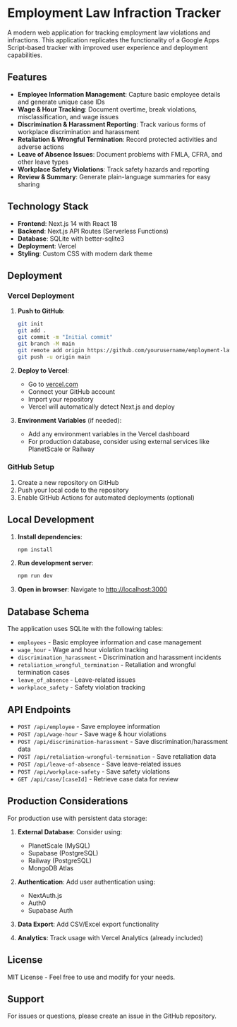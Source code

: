 # Employment Law Infraction Tracker

A modern web application for tracking employment law violations and infractions. This application replicates the functionality of a Google Apps Script-based tracker with improved user experience and deployment capabilities.

## Features

- **Employee Information Management**: Capture basic employee details and generate unique case IDs
- **Wage & Hour Tracking**: Document overtime, break violations, misclassification, and wage issues
- **Discrimination & Harassment Reporting**: Track various forms of workplace discrimination and harassment
- **Retaliation & Wrongful Termination**: Record protected activities and adverse actions
- **Leave of Absence Issues**: Document problems with FMLA, CFRA, and other leave types
- **Workplace Safety Violations**: Track safety hazards and reporting
- **Review & Summary**: Generate plain-language summaries for easy sharing

## Technology Stack

- **Frontend**: Next.js 14 with React 18
- **Backend**: Next.js API Routes (Serverless Functions)
- **Database**: SQLite with better-sqlite3
- **Deployment**: Vercel
- **Styling**: Custom CSS with modern dark theme

## Deployment

### Vercel Deployment

1. **Push to GitHub**:
   ```bash
   git init
   git add .
   git commit -m "Initial commit"
   git branch -M main
   git remote add origin https://github.com/yourusername/employment-law-tracker.git
   git push -u origin main
   ```

2. **Deploy to Vercel**:
   - Go to [vercel.com](https://vercel.com)
   - Connect your GitHub account
   - Import your repository
   - Vercel will automatically detect Next.js and deploy

3. **Environment Variables** (if needed):
   - Add any environment variables in the Vercel dashboard
   - For production database, consider using external services like PlanetScale or Railway

### GitHub Setup

1. Create a new repository on GitHub
2. Push your local code to the repository
3. Enable GitHub Actions for automated deployments (optional)

## Local Development

1. **Install dependencies**:
   ```bash
   npm install
   ```

2. **Run development server**:
   ```bash
   npm run dev
   ```

3. **Open in browser**:
   Navigate to [http://localhost:3000](http://localhost:3000)

## Database Schema

The application uses SQLite with the following tables:
- `employees` - Basic employee information and case management
- `wage_hour` - Wage and hour violation tracking
- `discrimination_harassment` - Discrimination and harassment incidents
- `retaliation_wrongful_termination` - Retaliation and wrongful termination cases
- `leave_of_absence` - Leave-related issues
- `workplace_safety` - Safety violation tracking

## API Endpoints

- `POST /api/employee` - Save employee information
- `POST /api/wage-hour` - Save wage & hour violations
- `POST /api/discrimination-harassment` - Save discrimination/harassment data
- `POST /api/retaliation-wrongful-termination` - Save retaliation data
- `POST /api/leave-of-absence` - Save leave-related issues
- `POST /api/workplace-safety` - Save safety violations
- `GET /api/case/[caseId]` - Retrieve case data for review

## Production Considerations

For production use with persistent data storage:

1. **External Database**: Consider using:
   - PlanetScale (MySQL)
   - Supabase (PostgreSQL)
   - Railway (PostgreSQL)
   - MongoDB Atlas

2. **Authentication**: Add user authentication using:
   - NextAuth.js
   - Auth0
   - Supabase Auth

3. **Data Export**: Add CSV/Excel export functionality

4. **Analytics**: Track usage with Vercel Analytics (already included)

## License

MIT License - Feel free to use and modify for your needs.

## Support

For issues or questions, please create an issue in the GitHub repository.
